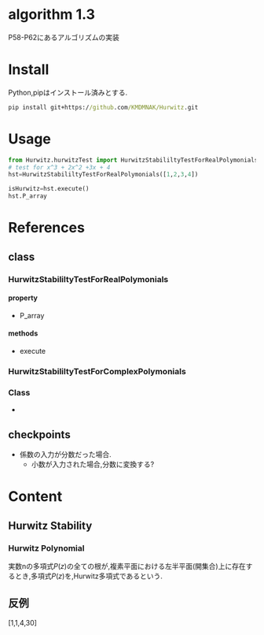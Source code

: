 # algorithm 1.3
P58-P62にあるアルゴリズムの実装

# Install
Python,pipはインストール済みとする.  

``` cmd
pip install git+https://github.com/KMDMNAK/Hurwitz.git
```
# Usage

``` python
from Hurwitz.hurwitzTest import HurwitzStabililtyTestForRealPolymonials
# test for x^3 + 2x^2 +3x + 4
hst=HurwitzStabililtyTestForRealPolymonials([1,2,3,4])

isHurwitz=hst.execute()
hst.P_array
```

# References
## class

### HurwitzStabililtyTestForRealPolymonials
#### property
- P_array  
#### methods
- execute
### HurwitzStabililtyTestForComplexPolymonials
  
### Class
- 
## checkpoints
- 係数の入力が分数だった場合.
  - 小数が入力された場合,分数に変換する?

# Content

## Hurwitz Stability

### Hurwitz Polynomial
実数nの多項式$P(z)$の全ての根が,複素平面における左半平面(開集合)上に存在するとき,多項式$P(z)$を,Hurwitz多項式であるという.  


## 反例
[1,1,4,30]

